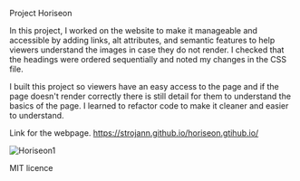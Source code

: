 Project Horiseon

In this project, I worked on the website to make it manageable and accessible by adding links, alt attributes, and semantic features to help viewers understand the images
in case they do not render. I checked that the headings were ordered sequentially and noted my changes in the CSS file.

I built this project so viewers have an easy access to the page and if the page doesn't render correctly there is still detail for them to understand the basics of the page. I learned to refactor code to make it cleaner and easier to understand.



Link for the webpage.
https://strojann.github.io/horiseon.gtihub.io/

![Horiseon1](https://user-images.githubusercontent.com/117941388/205724186-86d35536-9044-49ae-9092-43dd75b8a48c.png)






MIT licence
